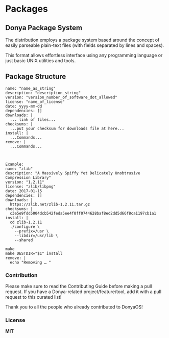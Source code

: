 # Packages

## Donya Package System

The distribution employs a package system based around the concept of easily
parseable plain-text files (with fields separated by lines and spaces).

This format allows effortless interface using any programming language or just
basic UNIX utilities and tools.

## Package Structure

```
name: "name_as_string"
description: "description_string"
version: "version_number_of_software_dot_allowed"
license: "name_of_license"
date: yyyy-mm-dd
dependencies: []
downloads: |
  ... link of files...
checksums: |
  ...put your checksum for downloads file at here...
install: |
  ...Commands...
remove: |
  ...Commands...



Example:
name: "zlib"
description: "A Massively Spiffy Yet Delicately Unobtrusive Compression Library"
version: "1.2.11"
license: "zlib/libpng"
date: 2017-01-15
dependencies: []
downloads: |
  https://zlib.net/zlib-1.2.11.tar.gz
checksums: |
  c3e5e9fdd5004dcb542feda5ee4f0ff0744628baf8ed2dd5d66f8ca1197cb1a1
install: |
  cd zlib-1.2.11
  ./configure \
    --prefix=/usr \
    --libdir=/usr/lib \
    --shared

make
make DESTDIR="$1" install
remove: |
  echo "Removing … "

```

### Contribution

Please make sure to read the Contributing Guide before making a pull request. If you have a Donya-related project/feature/tool, add it with a pull request to this curated list!

Thank you to all the people who already contributed to DonyaOS!

### License

**MIT**
